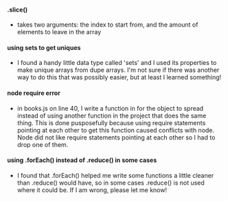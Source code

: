 #### .slice()
 - takes two arguments: the index to start from, and the amount of elements to leave in the array
 
#### using sets to get uniques
 - I found a handy little data type called 'sets' and I used its properties to make unique arrays from dupe arrays. I'm not sure if there was another way to do this that was possibly easier, but at least I learned something!

#### node require error
 - in books.js on line 40, I write a function in for the object to spread instead of using another function in the project that does the same thing. This is done pusposefully because using require statements pointing at each other to get this function caused conflicts with node. Node did not like require statements pointing at each other so I had to drop one of them.

 #### using .forEach() instead of .reduce() in some cases
  - I found that .forEach() helped me write some functions a little cleaner than .reduce() would have, so in some cases .reduce() is not used where it could be. If I am wrong, please let me know!